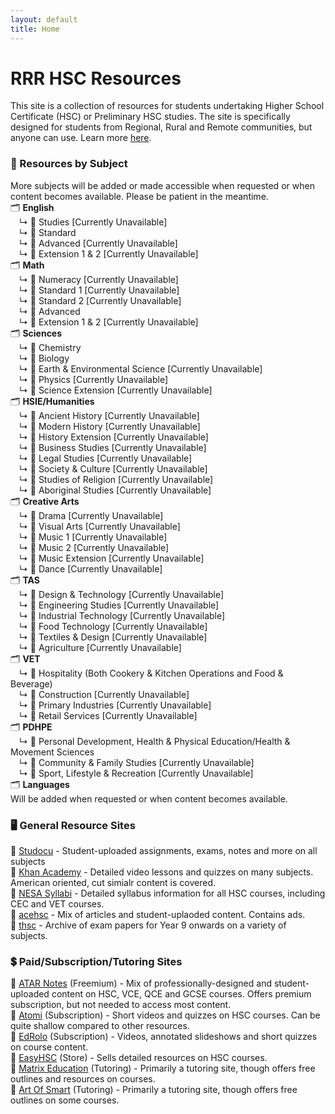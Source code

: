 ```yaml
---
layout: default
title: Home
---
```


# RRR HSC Resources
This site is a collection of resources for students undertaking Higher School Certificate (HSC) or Preliminary HSC studies. The site is specifically designed for students from Regional, Rural and Remote communities, but anyone can use. Learn more [here](https://lerttt.github.io/rrr.hsc/about).

### 📑 Resources by Subject  
More subjects will be added or made accessible when requested or when content becomes available. Please be patient in the meantime.  
🗂️ **English**   
 ↳ 📁 Studies [Currently Unavailable]  
 ↳ 📁 Standard  
 ↳ 📁 Advanced [Currently Unavailable]  
 ↳ 📁 Extension 1 & 2 [Currently Unavailable]  
🗂️ **Math**   
 ↳ 📁 Numeracy [Currently Unavailable]  
 ↳ 📁 Standard 1 [Currently Unavailable]   
 ↳ 📁 Standard 2 [Currently Unavailable]   
 ↳ 📁 Advanced  
 ↳ 📁 Extension 1 & 2 [Currently Unavailable]  
🗂️ **Sciences**   
 ↳ 📁 Chemistry    
 ↳ 📁 Biology  
 ↳ 📁 Earth & Environmental Science [Currently Unavailable]  
 ↳ 📁 Physics [Currently Unavailable]  
 ↳ 📁 Science Extension [Currently Unavailable]  
🗂️ **HSIE/Humanities**   
 ↳ 📁 Ancient History [Currently Unavailable]  
 ↳ 📁 Modern History [Currently Unavailable]   
 ↳ 📁 History Extension [Currently Unavailable]   
 ↳ 📁 Business Studies [Currently Unavailable]  
 ↳ 📁 Legal Studies [Currently Unavailable]  
 ↳ 📁 Society & Culture [Currently Unavailable]  
 ↳ 📁 Studies of Religion [Currently Unavailable]  
 ↳ 📁 Aboriginal Studies [Currently Unavailable]  
🗂️ **Creative Arts**   
 ↳ 📁 Drama [Currently Unavailable]  
 ↳ 📁 Visual Arts [Currently Unavailable]   
 ↳ 📁 Music 1 [Currently Unavailable]  
 ↳ 📁 Music 2 [Currently Unavailable]  
 ↳ 📁 Music Extension [Currently Unavailable]   
 ↳ 📁 Dance [Currently Unavailable]  
🗂️ **TAS**   
 ↳ 📁 Design & Technology [Currently Unavailable]  
 ↳ 📁 Engineering Studies [Currently Unavailable]   
 ↳ 📁 Industrial Technology [Currently Unavailable]  
 ↳ 📁 Food Technology [Currently Unavailable]  
 ↳ 📁 Textiles & Design [Currently Unavailable]  
 ↳ 📁 Agriculture [Currently Unavailable]   
🗂️ **VET**   
 ↳ 📁 Hospitality (Both Cookery & Kitchen Operations and Food & Beverage)  
 ↳ 📁 Construction [Currently Unavailable]   
 ↳ 📁 Primary Industries [Currently Unavailable]  
 ↳ 📁 Retail Services [Currently Unavailable]  
🗂️ **PDHPE**   
 ↳ 📁 Personal Development, Health & Physical Education/Health & Movement Sciences  
 ↳ 📁 Community & Family Studies [Currently Unavailable]   
 ↳ 📁 Sport, Lifestyle & Recreation [Currently Unavailable]  
🗂️ **Languages**   
Will be added when requested or when content becomes available.


### 🖥 General Resource Sites  
🔗 [Studocu](https://www.studocu.com/en-au/home) - Student-uploaded assignments, exams, notes and more on all subjects  
🔗 [Khan Academy](https://www.khanacademy.org/) - Detailed video lessons and quizzes on many subjects. American oriented, cut simialr content is covered.  
🔗 [NESA Syllabi](https://educationstandards.nsw.edu.au/wps/portal/nesa/11-12/Understanding-the-curriculum/syllabuses-a-z) - Detailed syllabus information for all HSC courses, including CEC and VET courses.  
🔗 [acehsc](https://www.acehsc.net) - Mix of articles and student-uplaoded content. Contains ads.  
🔗 [thsc](https://thsconline.github.io/s/) - Archive of exam papers for Year 9 onwards on a variety of subjects.  


### 💲 Paid/Subscription/Tutoring Sites  

🔗 [ATAR Notes](https://atarnotes.com/) (Freemium) - Mix of professionally-designed and student-uploaded content on HSC, VCE, QCE and GCSE courses. Offers premium subscription, but not needed to access most content.  
🔗 [Atomi](https://www.getatomi.com/au) (Subscription) - Short videos and quizzes on HSC courses. Can be quite shallow compared to other resources.  
🔗 [EdRolo](https://edrolo.com.au/) (Subscription) - Videos, annotated slideshows and short quizzes on course content.  
🔗 [EasyHSC](https://easyhsc.com.au/) (Store) - Sells detailed resources on HSC courses.  
🔗 [Matrix Education](https://www.matrix.edu.au/) (Tutoring) - Primarily a tutoring site, though offers free outlines and resources on courses.  
🔗 [Art Of Smart](https://artofsmart.com.au/) (Tutoring) - Primarily a tutoring site, though offers free outlines on some courses.  
            

        

  

